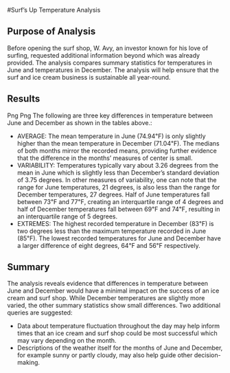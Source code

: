 #Surf’s Up Temperature Analysis

## Purpose of Analysis
Before opening the surf shop, W. Avy, an investor known for his love of surfing, requested additional information beyond which was already provided. The analysis compares summary statistics for temperatures in June and temperatures in December. The analysis will help ensure that the surf and ice cream business is sustainable all year-round.

## Results
Png
Png 
The following are three key differences in temperature between June and December as shown in the tables above.:
- AVERAGE: The mean temperature in June (74.94℉) is only slightly higher than the mean temperature in December (71.04℉). The medians of both months mirror the recorded means, providing further evidence that the difference in the months’ measures of center is small.
- VARIABILITY: Temperatures typically vary about 3.26 degrees from the mean in June which is slightly less than December’s standard deviation of 3.75 degrees. In other measures of variability, one can note that the range for June temperatures, 21 degrees, is also less than the range for December temperatures, 27 degrees. Half of June temperatures fall between 73℉ and 77℉, creating an interquartile range of 4 degrees and half of December temperatures fall between 69℉ and 74℉, resulting in an interquartile range of 5 degrees. 
- EXTREMES: The highest recorded temperature in December (83℉) is two degrees less than the maximum temperature recorded in June (85℉). The lowest recorded temperatures for June and December have a larger difference of eight degrees, 64℉ and 56℉ respectively. 

## Summary
The analysis reveals evidence that differences in temperature between June and December would have a minimal impact on the success of an ice cream and surf shop. While December temperatures are slightly more varied, the other summary statistics show small differences. 
Two additional queries are suggested:
- Data about temperature fluctuation throughout the day may help inform times that an ice cream and surf shop could be most successful which may vary depending on the month. 
- Descriptions of the weather itself for the months of June and December, for example sunny or partly cloudy, may also help guide other decision-making.
